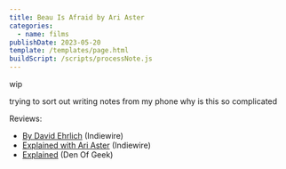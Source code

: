 ```yaml
---
title: Beau Is Afraid by Ari Aster
categories:
  - name: films
publishDate: 2023-05-20
template: /templates/page.html
buildScript: /scripts/processNote.js
---
```


wip

trying to sort out writing notes from my phone why is this so complicated

Reviews:
- [By David Ehrlich](https://www.indiewire.com/criticism/movies/beau-is-afraid-review-ari-aster-1234827032/) (Indiewire)
- [Explained with Ari Aster](https://www.indiewire.com/features/general/beau-is-afraid-explained-ari-aster-1234827874/) (Indiewire)
- [Explained](https://www.denofgeek.com/movies/beau-is-afraid-ending-explained-what-the-movie-means/) (Den Of Geek)
